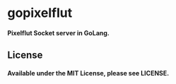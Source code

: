 # gopixelflut
#### Pixelflut Socket server in GoLang.

## License
#### Available under the MIT License, please see LICENSE.
